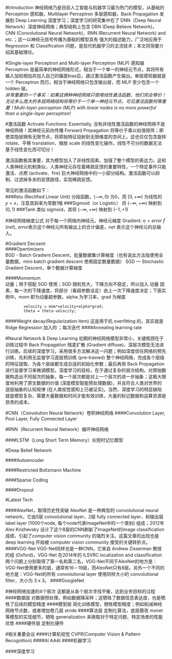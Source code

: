 #Introduction
神经网络乃是目前人工智能与机器学习最为热门的模型，从基础的 Perceptron 感知器，Multilayer Perceptron 多层感知器，Back Propagation 发展到 Deep Learning 深度学习；深度学习的研究集中在了 DNN（Deep Neural Network）深度神经网络；典型结构上包含 DBN (Deep Believe Network)，CNN (Convolutional Neural Network)，RNN (Recurrent Neural Network) and etc.；这一以神经元信号传播为基础的模型具有 强大的描述能力，广泛地应用于 Regression 和 Classification 问题，是现代机器学习的主流技术；本文将简要介绍其基础理论。

#Single-layer Perceptron and Multi-layer Perceptron (MLP)
感知器 Perceptron 是最简单的神经网络形式，相当于一个单一的神经元节点，其将所有输入加权相加并加入自己的偏差bias后，通过激活函数产生输出。单层感知器就是一个 Perceptron 而已，相当于神经网络只包含输出层，而 MLP 至少包含一个 hidden 层。  
*非常重要的一个事实：如果这俩种神经网络只使用线性激活函数，他们完全等价！无论多么庞大的多层网络结构将等价于一个单一神经元节点，可见激活函数何等重要！Multi-layer perceptron (MLP) with linear nodes is no more powerful than a single-layer perceptron!*

#激活函数 Activate Functions:
Essentially, 没有非线性激活函数的神经网络不是神经网络！其神经元前向传播 Forward Propagation 将等价于乘以权值矩阵；即使其隐层拥有无限节点，将原始特征投射到无限维度的空间上，这也仅仅包含旋转 rotate、平移 translation、缩放 scale 的线性变化操作。线性不可分的数据无法基于线性变化而可切分！

激活函数极其重要，其为模型加入了非线性因素，加强了整个模型的表达力。这和人类神经元机制类似，人类神经元存在着稀疏反馈的重要特性，一个特定事件只能激活、点燃 (activate、fire) 巨大神经网络中的一小部分结构。激活函数可以抑制、过滤掉多余的反馈路径，实现稀疏反馈。  

常见的激活函数如下：  
###Relu (Rectified Linear Unit)
分段函数，$(-\infty,0)$ 为0，而 $[0,+\infty)$ 为线性的 $y=x$，注意其斜率为常数1哦
###Sigmoid（or Logistic）
将 $(-\infty,+\infty)$ 映射到 $(0,1)$
###Tanh 
类似 sigmoid，其将 $(-\infty,+\infty)$ 映射到 $(-1,+1)$

#神经网络梯度公式
对于每一个网络内神经元，神经元梯度 Gradient: $\eta = error\ f^{\prime}(net)$, $error$表示这个神经元所有输出上的合计偏差，$net$ 表示这个神经元的总输入。

#Gradient Decsent:  
####Opertimizers  
BGD - Batch Gradient Descent，批量数据集计算梯度（也有说此方法指使用全量数据，mini-batch gradient descent 使用固定数量数据）
SGD — Stochastic Gradient Descent，单个数据计算梯度

####Momentum  
动量；用于搭配 SGD 使用；SGD 随机性大，下降方向不稳定，所以加入 动量 因素，每一次的下降速度，将部分（看超参数设定）由上一次下降速度决定；下面实例中，mom 即为动量超参数，alpha 为学习率，grad 为梯度
```
        velocity = mom*velocity+alpha*grad; 
        theta = theta-velocity;
```
####Weight decay(Regularization item)
这是用于抗 overfitting 的，其实就是 Ridge Regression 加入的 ；每次迭代
####Annealing learning rate

#Neural Network & Deep Learning
初期的神经网络模型非常小，关键瓶颈在于训练过程中 Back Propagation 残差扩散 (Gradient diffuse)，深层次模型无法进行训练。后续的深度学习，采用很多方法解决这一问题；例如深度信任网络的预先训练，先利用无监督学习逐层预训练 (pre-trained) 整个神经网络，完成各个层级的特征提取，为各个层级都生成合适的初始化参数；最后再用 Back Propagation 进行监督学习来微调模型。深度学习的目标，在于通过复杂的层次结构，对原始数据构造出不同层次的抽象，每一个层次都是对上一个层次的进一步抽象；这极大限度地利用了原生数据的价值 (深度模型智能预处理数据)，并且符合人类对世界的逐层抽象的认知规律 (在人类视觉感知上已被证实)。当然，深度学习的明显缺陷就是模型复杂，需要大量数据和时间才能有效训练，大量的标记数据和运算资源是昂贵的成本。

#CNN（Convolution Neural Network）卷积神经网络
####Convolution Layer, Pool Layer, Fully Connected Layer

#RNN（Recurrent Neural Network）循环神经网络

####LSTM（Long Short Term Memory）长短时记忆模型

#Deep Belief Network

####Autoencoder

####Restricted Boltzmann Machine

####Sparse Coding
 
####Dropout

#Latest Tech

####AlexNet，取得历史性突破
AlexNet 是一种典型的 convolutional neural network，它由5层 convolutional layer，2层 fully connected layer，和输出层 label layer (1000个node, 每个node代表ImageNet中的一个类别) 组成；2012年 Alex Krizhevsky 设计了这个8层的CNN刷新了ImageNet的image classification成绩，引起了computer vision community 的强烈关注。这篇文章的出现也是 deep learning 开始被 computer vision community 接受的关键转折点。
####VGG-Net
VGG-Net同样也是一种CNN，它来自 Andrew Zisserman 教授的组 (Oxford)，VGG-Net 在2014年的 ILSVRC localization and classification 两个问题上分别取得了第一名和第二名，VGG-Net不同于AlexNet的地方是：VGG-Net使用更多的层，通常有16－19层，而AlexNet只有8层。另外一个不同的地方是：VGG-Net的所有 convolutional layer 使用同样大小的 convolutional filter，大小为 3 x 3。
####GoogleNet

#神经网络加速的4个层次
这都是从各个层次寻找平衡，达到业务目标的过程
####数据层
对数据预处理，例如数据降采样；这牺牲了数据信息表达度，也是牺牲了后续的模型精度
####模型层
简化训练模型，牺牲模型精度；例如削减神经网络节点数，或者增加卷几层 stride
####算法层
定制化算法，底层篡改 mxnet 等模型的实现细节，牺牲 generalization 来换取对于特定问题、特定场景的性能优势
####硬件层
定制化硬件

#相关重要会议
####计算机视觉
CVPR(Computer Vision & Pattern Recognition)
####AI
AAAI
####机器学习

####深度学习














